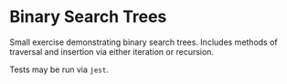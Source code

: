 # Binary Search Trees

Small exercise demonstrating binary search trees. Includes methods of traversal and insertion via either iteration or recursion.

Tests may be run via `jest`.
